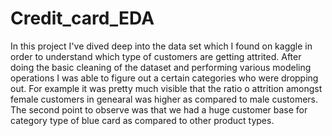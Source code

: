 # Credit_card_EDA

In this project I've dived deep into the data set which I found on kaggle in order to understand which type of customers are getting attrited. After doing the basic cleaning of the dataset and performing various modeling operations I was able to figure out a certain categories who were dropping out. 
For example it was pretty much visible that the ratio o attrition amongst female customers in genearal was higher as compared to male customers. The second point to observe was that we had a huge customer base for category type of blue card as compared to other product types. 
